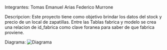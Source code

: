 Integrantes:
Tomas Emanuel Arias
Federico Murrone

Descripcion: 
Este proyecto tiene como objetivo brindar los datos del stock y precio de un local de zapatillas. Entre las Tablas fabrica y modelo se crea una relacion de id_fabrica como clave foranea para saber de que fabrica proviene.

Diagrama:
![Diagrama](https://github.com/user-attachments/assets/e85b16a7-e55b-4a56-8dc0-5b8ac12d8b95)

